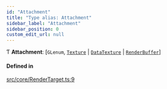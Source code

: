 ```yaml
---
id: "Attachment"
title: "Type alias: Attachment"
sidebar_label: "Attachment"
sidebar_position: 0
custom_edit_url: null
---
```


Ƭ **Attachment**: [`GLenum`, [`Texture`](../classes/Texture.md) \| [`DataTexture`](../classes/DataTexture.md) \| [`RenderBuffer`](../classes/RenderBuffer.md)]

#### Defined in

[src/core/RenderTarget.ts:9](https://github.com/sakitam-gis/vis-engine/blob/master/src/core/RenderTarget.ts#L9)
